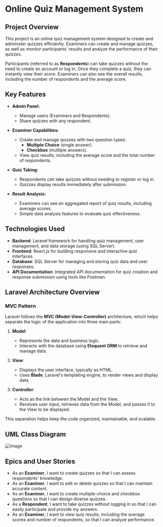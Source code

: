 # Online Quiz Management System

## **Project Overview**

This project is an online quiz management system designed to create and administer quizzes efficiently. Examiners can create and manage quizzes, as well as monitor participants' results and analyze the performance of their quizzes.

Participants (referred to as **Respondents**) can take quizzes without the need to create an account or log in. Once they complete a quiz, they can instantly view their score. Examiners can also see the overall results, including the number of respondents and the average score.

## **Key Features**

- **Admin Panel:**
  - Manage users (Examiners and Respondents).
  - Share quizzes with any respondent.
  
- **Examiner Capabilities:**
  - Create and manage quizzes with two question types: 
    - **Multiple Choice** (single answer).
    - **Checkbox** (multiple answers).
  - View quiz results, including the average score and the total number of respondents.
  
- **Quiz Taking:**
  - Respondents can take quizzes without needing to register or log in.
  - Quizzes display results immediately after submission.
  
- **Result Analysis:**
  - Examiners can see an aggregated report of quiz results, including average scores.
  - Simple data analysis features to evaluate quiz effectiveness.

## **Technologies Used**

- **Backend**: Laravel framework for handling quiz management, user management, and data storage (using SQL Server).
- **Frontend**: React.js for building responsive and interactive quiz interfaces.
- **Database**: SQL Server for managing and storing quiz data and user responses.
- **API Documentation**: Integrated API documentation for quiz creation and response submission using tools like Postman.


## Laravel Architecture Overview

### MVC Pattern

Laravel follows the **MVC (Model-View-Controller)** architecture, which helps separate the logic of the application into three main parts:

1. **Model**: 
   - Represents the data and business logic.
   - Interacts with the database using **Eloquent ORM** to retrieve and manage data.

2. **View**: 
   - Displays the user interface, typically as HTML.
   - Uses **Blade**, Laravel's templating engine, to render views and display data.

3. **Controller**: 
   - Acts as the link between the Model and the View.
   - Receives user input, retrieves data from the Model, and passes it to the View to be displayed.


This separation helps keep the code organized, maintainable, and scalable.


## **UML Class Diagram**
![image](https://github.com/user-attachments/assets/77fe1807-4ff5-4fdb-a696-50d66039f873)



## **Epics and User Stories**

- As an **Examiner**, I want to create quizzes so that I can assess respondents' knowledge.
- As an **Examiner**, I want to edit or delete quizzes so that I can maintain accurate content.
- As an **Examiner**, I want to create multiple-choice and checkbox questions so that I can design diverse quizzes.
- As a **Respondent**, I want to take quizzes without logging in so that I can easily participate and provide my answers.
- As an **Examiner**, I want to view quiz results, including the average scores and number of respondents, so that I can analyze performance.
